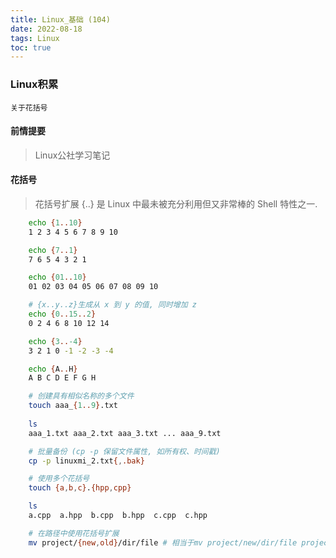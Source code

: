 ```yaml
---
title: Linux_基础 (104)
date: 2022-08-18
tags: Linux
toc: true
---
```


### Linux积累
    关于花括号

<!-- more -->

#### 前情提要
> Linux公社学习笔记

#### 花括号
> 花括号扩展 {..} 是 Linux 中最未被充分利用但又非常棒的 Shell 特性之一.

```bash
    echo {1..10}
    1 2 3 4 5 6 7 8 9 10

    echo {7..1}
    7 6 5 4 3 2 1

    echo {01..10}
    01 02 03 04 05 06 07 08 09 10

    # {x..y..z}生成从 x 到 y 的值, 同时增加 z
    echo {0..15..2}
    0 2 4 6 8 10 12 14

    echo {3..-4}
    3 2 1 0 -1 -2 -3 -4

    echo {A..H}
    A B C D E F G H

    # 创建具有相似名称的多个文件
    touch aaa_{1..9}.txt
    
    ls
    aaa_1.txt aaa_2.txt aaa_3.txt ... aaa_9.txt

    # 批量备份 (cp -p 保留文件属性, 如所有权、时间戳)
    cp -p linuxmi_2.txt{,.bak}

    # 使用多个花括号
    touch {a,b,c}.{hpp,cpp}

    ls
    a.cpp  a.hpp  b.cpp  b.hpp  c.cpp  c.hpp

    # 在路径中使用花括号扩展 
    mv project/{new,old}/dir/file # 相当于mv project/new/dir/file project/old/dir/file
```


